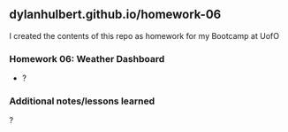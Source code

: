 ## dylanhulbert.github.io/homework-06
I created the contents of this repo as homework for my Bootcamp at UofO
### Homework 06: Weather Dashboard
* ?
### Additional notes/lessons learned
?